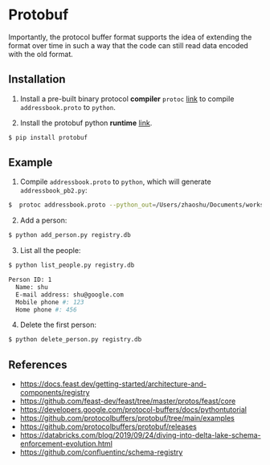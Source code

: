 # Protobuf

Importantly, the protocol buffer format supports the idea of extending the format over time in such a way that the code can still read data encoded with the old format.

## Installation

1. Install a pre-built binary protocol **compiler** `protoc` [link](https://github.com/protocolbuffers/protobuf/blob/main/README.md#protocol-compiler-installation) to compile `addressbook.proto` to `python`.

2. Install the protobuf python **runtime** [link](https://github.com/protocolbuffers/protobuf/tree/main/examples#python).
```bash
$ pip install protobuf
```

## Example

1. Compile `addressbook.proto` to `python`, which will generate `addressbook_pb2.py`:
```bash
$  protoc addressbook.proto --python_out=/Users/zhaoshu/Documents/workspace/protobuf
```

2. Add a person:
```bash
$ python add_person.py registry.db
```

3. List all the people:
```bash
$ python list_people.py registry.db

Person ID: 1
  Name: shu
  E-mail address: shu@google.com
  Mobile phone #: 123
  Home phone #: 456
```

4. Delete the first person:
```bash
$ python delete_person.py registry.db 
```

## References

* https://docs.feast.dev/getting-started/architecture-and-components/registry
* https://github.com/feast-dev/feast/tree/master/protos/feast/core
* https://developers.google.com/protocol-buffers/docs/pythontutorial
* https://github.com/protocolbuffers/protobuf/tree/main/examples
* https://github.com/protocolbuffers/protobuf/releases  
* https://databricks.com/blog/2019/09/24/diving-into-delta-lake-schema-enforcement-evolution.html
* https://github.com/confluentinc/schema-registry
